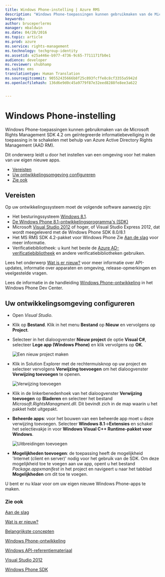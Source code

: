 ```yaml
---
title: Windows Phone-instelling | Azure RMS
description: "Windows Phone-toepassingen kunnen gebruikmaken van de Microsoft Rights Management SDK 4.2 om geïntegreerde informatiebeveiliging in de toepassing in te schakelen."
keywords: 
author: bruceperlerms
manager: mbaldwin
ms.date: 04/28/2016
ms.topic: article
ms.prod: azure
ms.service: rights-management
ms.technology: techgroup-identity
ms.assetid: e25a446e-b977-4736-9c65-7711171fb0e1
audience: developer
ms.reviewer: shubhamp
ms.suite: ems
translationtype: Human Translation
ms.sourcegitcommit: 90552435666b8f25c893fcffe8c8cf3355a5942d
ms.openlocfilehash: 136d6e9d0c45a9779f87e32eed8288fe8ee3a622


---
```


# Windows Phone-instelling


Windows Phone-toepassingen kunnen gebruikmaken van de Microsoft Rights Management SDK 4.2 om geïntegreerde informatiebeveiliging in de toepassing in te schakelen met behulp van Azure Active Directory Rights Management (AAD RM).

Dit onderwerp leidt u door het instellen van een omgeving voor het maken van uw eigen nieuwe apps.

-   [Vereisten](#prerequisites)
-   [Uw ontwikkelingsomgeving configureren](#configuring_your_development_environment)
-   [Zie ook](#see_also)

## Vereisten


Op uw ontwikkelingssysteem moet de volgende software aanwezig zijn:

-   Het besturingssysteem [Windows 8.1](http://windows.microsoft.com/en-US/windows-8/meet).
-   [De Windows Phone 8.1-ontwikkelingsprogramma's (SDK)](http://dev.windowsphone.com/en-us/downloadsdk)
-   Microsoft [Visual Studio 2012](http://www.microsoft.com/visualstudio/eng/products/visual-studio-overview) of hoger, of Visual Studio Express 2012, dat wordt meegeleverd met de Windows Phone SDK 8.0/8.1
-   Het MS RMS SDK 4.2-pakket voor Windows Phone Zie [Aan de slag](get-started.md) voor meer informatie.
-   Verificatiebibliotheek: u kunt het beste de [Azure AD-verificatiebibliotheek](https://msdn.microsoft.com/en-us/library/jj573266.aspx) en andere verificatiebibliotheken gebruiken.

Lees het onderwerp [Wat is er nieuw?](release-notes.md) voor meer informatie over API-updates, informatie over apparaten en omgeving, release-opmerkingen en veelgestelde vragen.

Lees de informatie in de handleiding [Windows Phone-ontwikkeling](https://msdn.microsoft.com/en-us/library/windowsphone/develop/ff402535.aspx) in het Windows Phone Dev Center.

## Uw ontwikkelingsomgeving configureren


-   Open *Visual Studio*.
-   Klik op **Bestand**. Klik in het menu **Bestand** op **Nieuw** en vervolgens op **Project**.
-   Selecteer in het dialoogvenster **Nieuw project** de optie **Visual C\#**, selecteer **Lege app (Windows Phone)** en klik vervolgens op **OK**.

    ![Een nieuw project maken](../media/wpsetup-newproj.png)

-   Klik in Solution Explorer met de rechtermuisknop op uw project en selecteer vervolgens **Verwijzing toevoegen** om het dialoogvenster **Verwijzing toevoegen** te openen.

    ![Verwijzing toevoegen](../media/wpsetup-addref.png)

-   Klik in de linkerbenedenhoek van het dialoogvenster **Verwijzing toevoegen** op **Bladeren** en selecteer het bestand *Microsoft.RightsManagment.dll*. Dit bevindt zich in de map waarin u het pakket hebt uitgepakt.
-   **Beheerde apps**: voor het bouwen van een beheerde app moet u deze verwijzing toevoegen. Selecteer **Windows 8.1**-&gt;**Extensies** en schakel het selectievakje in voor **Windows Visual C++ Runtime-pakket voor Windows**.

    ![Uitbreidingen toevoegen](../media/wpsetup-refmngr.png)

-   **Mogelijkheden toevoegen**: de toepassing heeft de mogelijkheid 'Internet (client en server)' nodig voor het gebruik van de SDK. Om deze mogelijkheid toe te voegen aan uw app, opent u het bestand *Package.appxmanifest* in het project en navigeert u naar het tabblad **Mogelijkheden** om dit toe te voegen.

U bent er nu klaar voor om uw eigen nieuwe Windows Phone-apps te maken.

### Zie ook

[Aan de slag](get-started.md)

[Wat is er nieuw?](release-notes.md)

[Belangrijkste concepten](core-concepts.md)

[Windows Phone-ontwikkeling](https://msdn.microsoft.com/en-us/library/windowsphone/develop/ff402535.aspx)

[Windows API-referentiemateriaal](/rights-management/sdk/4.2/api/winrt/Microsoft.RightsManagement)

[Visual Studio 2012](http://www.microsoft.com/visualstudio/eng/products/visual-studio-overview)

[Windows Phone SDK](http://dev.windowsphone.com/en-us/downloadsdk)

 

 






<!--HONumber=Jun16_HO4-->


